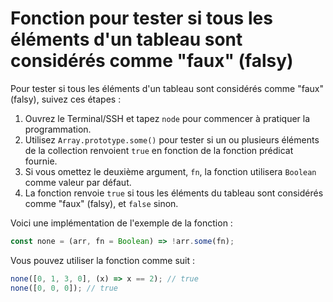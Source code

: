 # Fonction pour tester si tous les éléments d'un tableau sont considérés comme "faux" (falsy)

Pour tester si tous les éléments d'un tableau sont considérés comme "faux" (falsy), suivez ces étapes :

1. Ouvrez le Terminal/SSH et tapez `node` pour commencer à pratiquer la programmation.
2. Utilisez `Array.prototype.some()` pour tester si un ou plusieurs éléments de la collection renvoient `true` en fonction de la fonction prédicat fournie.
3. Si vous omettez le deuxième argument, `fn`, la fonction utilisera `Boolean` comme valeur par défaut.
4. La fonction renvoie `true` si tous les éléments du tableau sont considérés comme "faux" (falsy), et `false` sinon.

Voici une implémentation de l'exemple de la fonction :

```js
const none = (arr, fn = Boolean) => !arr.some(fn);
```

Vous pouvez utiliser la fonction comme suit :

```js
none([0, 1, 3, 0], (x) => x == 2); // true
none([0, 0, 0]); // true
```
